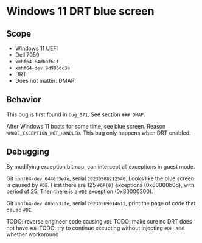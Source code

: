 # Windows 11 DRT blue screen

## Scope
* Windows 11 UEFI
* Dell 7050
* `xmhf64 64db0f61f`
* `xmhf64-dev 9d905dc3a`
* DRT
* Does not matter: DMAP

## Behavior

This bug is first found in `bug_071`. See section `### DMAP`.

After Windows 11 boots for some time, see blue screen. Reason
`KMODE_EXCEPTION_NOT_HANDLED`. This bug only happens when DRT enabled.

## Debugging

By modifying exception bitmap, can intercept all exceptions in guest mode.

Git `xmhf64-dev 6446f3e7e`, serial `20230508212546`. Looks like the blue screen
is caused by `#DE`. First there are 125 `#GP(0)` exceptions (0x80000b0d), with
period of 25. Then there is a `#DE` exception (0x80000300).

Git `xmhf64-dev d865531fe`, serial `20230509014612`, print the page of code
that cause `#DE`.

TODO: reverse engineer code causing `#DE`
TODO: make sure no DRT does not have `#DE`
TODO: try to continue exeucting without injecting `#DE`, see whether workaround

